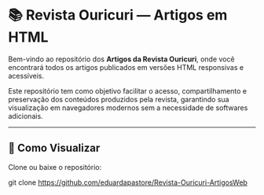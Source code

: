 # 📚 Revista Ouricuri — Artigos em HTML

Bem-vindo ao repositório dos **Artigos da Revista Ouricuri**, onde você encontrará todos os artigos publicados em versões HTML responsivas e acessíveis.

Este repositório tem como objetivo facilitar o acesso, compartilhamento e preservação dos conteúdos produzidos pela revista, garantindo sua visualização em navegadores modernos sem a necessidade de softwares adicionais.

---

## 🧾 Como Visualizar

Clone ou baixe o repositório:

git clone https://github.com/eduardapastore/Revista-Ouricuri-ArtigosWeb
